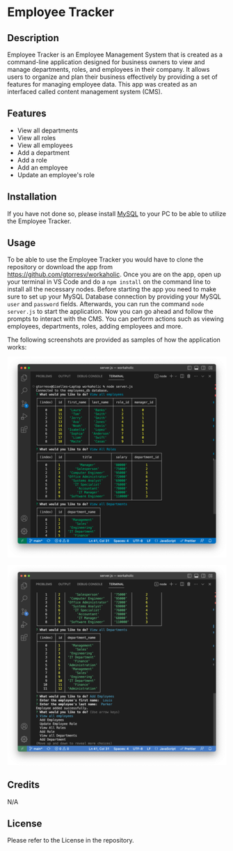 # Employee Tracker

## Description

Employee Tracker is an Employee Management System that is created as a command-line application designed for business owners to view and manage departments, roles, and employees in their company. It allows users to organize and plan their business effectively by providing a set of features for managing employee data. This app was created as an interfaced called content management system (CMS).

## Features

- View all departments
- View all roles
- View all employees
- Add a department
- Add a role
- Add an employee
- Update an employee's role

## Installation

If you have not done so, please install [MySQL](https://coding-boot-camp.github.io/full-stack/mysql/mysql-installation-guide) to your PC to be able to utilize the Employee Tracker.

## Usage

To be able to use the Employee Tracker you would have to clone the repository or download the app from https://github.com/gtorresv/workaholic. Once you are on the app, open up your terminal in VS Code and do a `npm install` on the command line to install all the necessary nodes. Before starting the app you need to make sure to set up your MySQL Database connection by providing your MySQL `user` and `password` fields. Afterwards, you can run the command `node server.js` to start the application. 
Now you can go ahead and follow the prompts to interact with the CMS. You can perform actions such as viewing employees, departments, roles, adding employees and more. 

The following screenshots are provided as samples of how the application works:

![Employee App](./assets/images/employee_tracker.png)

![Employee Sample 2](./assets/images/employee_sample.png)

## Credits

N/A

## License

Please refer to the License in the repository.
